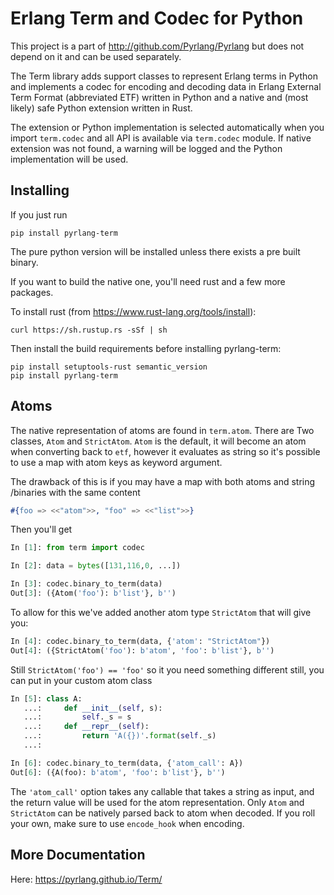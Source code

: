 Erlang Term and Codec for Python
================================

This project is a part of http://github.com/Pyrlang/Pyrlang
but does not depend on it and can be used separately.

The Term library adds support classes to represent Erlang terms in Python 
and implements a codec for encoding and decoding data in Erlang
External Term Format (abbreviated ETF) written in Python and a native 
and (most likely) safe Python extension written in Rust. 

The extension or Python implementation is selected automatically when you import 
`term.codec` and all API is available via `term.codec` module. If native 
extension was not found, a warning will be logged and the Python implementation
will be used.

Installing
---

If you just run

```
pip install pyrlang-term
```

The pure python version will be installed unless there exists a pre built
binary.

If you want to build the native one, you'll need rust and a few more packages.

To install rust (from https://www.rust-lang.org/tools/install):

```
curl https://sh.rustup.rs -sSf | sh
```

Then install the build requirements before installing pyrlang-term:

```
pip install setuptools-rust semantic_version
pip install pyrlang-term
```


Atoms
---

The native representation of atoms are found in `term.atom`. There are Two
classes, `Atom` and `StrictAtom`. `Atom` is the default, it will become an
atom when converting back to `etf`, however it evaluates as string so it's
possible to use a map with atom keys as keyword argument.

The drawback of this is if you may have a map with both atoms and string
/binaries with the same content

```erlang
#{foo => <<"atom">>, "foo" => <<"list">>}
```
Then you'll get
```python
In [1]: from term import codec

In [2]: data = bytes([131,116,0, ...])

In [3]: codec.binary_to_term(data)
Out[3]: ({Atom('foo'): b'list'}, b'')
```

To allow for this we've added another atom type `StrictAtom` that will give you:
```python
In [4]: codec.binary_to_term(data, {'atom': "StrictAtom"})
Out[4]: ({StrictAtom('foo'): b'atom', 'foo': b'list'}, b'')

```
Still `StrictAtom('foo') == 'foo'` so it you need something different still, you
can put in your custom atom class

```python
In [5]: class A:
   ...:     def __init__(self, s):
   ...:         self._s = s
   ...:     def __repr__(self):
   ...:         return 'A({})'.format(self._s)
   ...:

In [6]: codec.binary_to_term(data, {'atom_call': A})
Out[6]: ({A(foo): b'atom', 'foo': b'list'}, b'')

```
The `'atom_call'` option takes any callable that takes a string as input, and
the return value will be used for the atom representation. Only `Atom` and
`StrictAtom` can be natively parsed back to atom when decoded. If you roll your
own, make sure to use `encode_hook` when encoding.

More Documentation
-------------

Here: https://pyrlang.github.io/Term/
